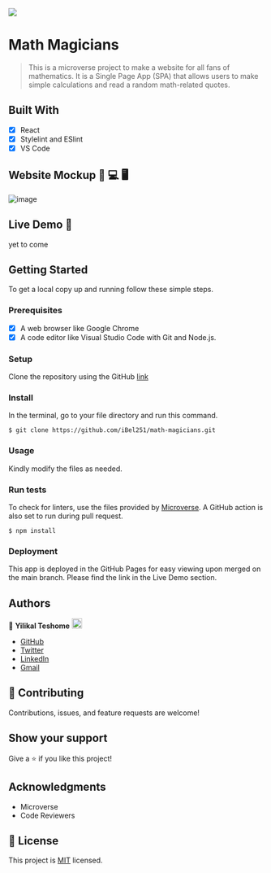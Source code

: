 ![](https://img.shields.io/badge/Microverse-blueviolet)

# Math Magicians

> This is a microverse project to make a website for all fans of mathematics. It is a Single Page App (SPA) that allows users to make simple calculations and read a random math-related quotes.


## Built With

- [x] React
- [x] Stylelint and ESlint
- [x] VS Code

## Website Mockup 📱 💻 🖥️
![image](https://user-images.githubusercontent.com/97841835/172639261-d22e76d3-795b-4cb3-93d7-05fcc8e097a0.png)

## Live Demo 🔗
yet to come

## Getting Started

To get a local copy up and running follow these simple steps.

### Prerequisites

- [x] A web browser like Google Chrome
- [x] A code editor like Visual Studio Code with Git and Node.js.

### Setup

Clone the repository using the GitHub [link](https://github.com/Yilikal250/React-Math-magicians.git)

### Install

In the terminal, go to your file directory and run this command.

```
$ git clone https://github.com/iBel251/math-magicians.git
```

### Usage

Kindly modify the files as needed.

### Run tests

To check for linters, use the files provided by [Microverse](https://github.com/microverseinc/linters-config). A GitHub action is also set to run during pull request.
```
$ npm install
```

### Deployment

This app is deployed in the GitHub Pages for easy viewing upon merged on the main branch.
Please find the link in the Live Demo section.


## Authors

👤 **Yilikal Teshome** <img src="https://emojis.slackmojis.com/emojis/images/1531849430/4246/blob-sunglasses.gif?1531849430" width="20"/>

  - [GitHub](https://github.com/Yilikal250)
  - [Twitter](https://twitter.com/TeshomeYilikal)
  - [LinkedIn](https://www.linkedin.com/in/yilikal-teshome/)
  - [Gmail](mailto:teshomeyilikal250@gmail.com)

## 🤝 Contributing

Contributions, issues, and feature requests are welcome!


## Show your support

Give a ⭐️ if you like this project!

## Acknowledgments

- Microverse
- Code Reviewers

## 📝 License

This project is [MIT](./MIT.md) licensed.
